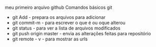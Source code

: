 meu primeiro arquivo github
Comandos básicos git 
* git Add -  prepara os arquivos para adicionar
* git commit-m - para escrever o que é ou oque alterou
* git status - para ver a lista de arquivos modificados
* git push origin master - envia as alterações feitas para repositório
* git remote - v - para mostrar as urls